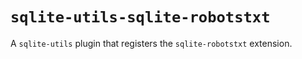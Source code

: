 # `sqlite-utils-sqlite-robotstxt`

A `sqlite-utils` plugin that registers the `sqlite-robotstxt` extension.
